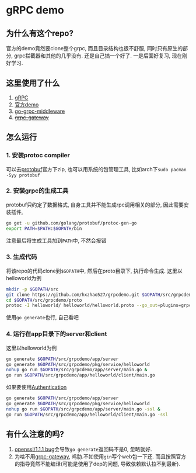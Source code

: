 # gRPC demo

## 为什么有这个repo?
官方的demo竟然要clone整个grpc, 而且目录结构也很不舒服, 同时只有原生的部分, grpc拦截器和其他的几乎没有. 还是自己搞一个好了. 一是后面好复习, 现在刚好学习.

## 这里使用了什么
1. [gRPC](https://grpc.io/docs/quickstart/go.html)
2. [官方demo](https://github.com/grpc/grpc-go/tree/master/examples)
3. [go-grpc-middleware](https://github.com/grpc-ecosystem/go-grpc-middleware)
4. ~~[grpc-gateway](https://github.com/grpc-ecosystem/grpc-gateway)~~

## 怎么运行
### 1. 安装protoc compiler
可以去[protobuf](https://github.com/protocolbuffers/protobuf/releases)官方下zip, 也可以用系统的包管理工具, 比如arch下`sudo pacman -Syy protobuf`
### 2. 安装grpc的生成工具
protobuf只约定了数据格式, 自身工具并不能生成rpc调用相关的部分, 因此需要安装插件,
```sh
go get -u github.com/golang/protobuf/protoc-gen-go
export PATH=$PATH:$GOPATH/bin
```
注意最后将生成工具加到`PATH`中, 不然会报错
### 3. 生成代码
将该repo的代码clone到`$GOPATH`中, 然后在proto目录下, 执行命令生成. 这里以helloworld为例
```sh
mkdir -p $GOPATH/src
git clone https://github.com/hxzhao527/grpcdemo.git $GOPATH/src/grpcdemo
cd $GOPATH/src/grpcdemo/proto
protoc -I helloworld/ helloworld/helloworld.proto --go_out=plugins=grpc:helloworld
```
使用`go generate`也行, 自己看吧
### 4. 运行在app目录下的server和client
这里以helloworld为例
```sh
go generate $GOPATH/src/grpcdemo/app/server
go generate $GOPATH/src/grpcdemo/pkg/service/helloworld
nohup go run $GOPATH/src/grpcdemo/app/server/main.go &
go run $GOPATH/src/grpcdemo/app/helloworld/client/main.go
```
如果要使用[Authentication](https://grpc.io/docs/guides/auth.html#go)
```sh
go generate $GOPATH/src/grpcdemo/app/server
go generate $GOPATH/src/grpcdemo/pkg/service/helloworld
nohup go run $GOPATH/src/grpcdemo/app/server/main.go -ssl &
go run $GOPATH/src/grpcdemo/app/helloworld/client/main.go -ssl
```

## 有什么注意的吗?
1. [openssl/1.1.1 bug](https://bugs.debian.org/cgi-bin/bugreport.cgi?bug=898470)会导致`go generate`返回码不是0, 忽略就好.
2. 为啥不用[grpc-gateway](https://github.com/grpc-ecosystem/grpc-gateway), 鸡肋.不如使用`gin`写个web包一下还. 而且按照官方的指导竟然不能编译(可能是使用了dep的问题, 导致依赖默认拉不到最新).